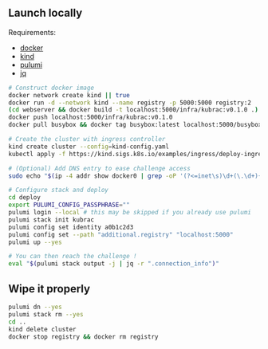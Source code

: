 ## Launch locally

Requirements:
- [docker](https://docs.docker.com/engine/install/)
- [kind](https://kind.sigs.k8s.io/docs/user/quick-start/#installation)
- [pulumi](https://www.pulumi.com/docs/iac/download-install/)
- [jq](https://jqlang.org/download/)

```bash
# Construct docker image
docker network create kind || true
docker run -d --network kind --name registry -p 5000:5000 registry:2
(cd webserver && docker build -t localhost:5000/infra/kubrac:v0.1.0 .)
docker push localhost:5000/infra/kubrac:v0.1.0
docker pull busybox && docker tag busybox:latest localhost:5000/busybox:latest && docker push localhost:5000/busybox:latest

# Create the cluster with ingress controller
kind create cluster --config=kind-config.yaml
kubectl apply -f https://kind.sigs.k8s.io/examples/ingress/deploy-ingress-nginx.yaml

# (Optional) Add DNS entry to ease challenge access
sudo echo "$(ip -4 addr show docker0 | grep -oP '(?<=inet\s)\d+(\.\d+){3}') a0b1c2d3.24hiut25.ctfer.io" >> /etc/hosts

# Configure stack and deploy
cd deploy
export PULUMI_CONFIG_PASSPHRASE=""
pulumi login --local # this may be skipped if you already use pulumi
pulumi stack init kubrac
pulumi config set identity a0b1c2d3
pulumi config set --path "additional.registry" "localhost:5000"
pulumi up --yes

# You can then reach the challenge !
eval "$(pulumi stack output -j | jq -r ".connection_info")"
```

## Wipe it properly

```bash
pulumi dn --yes
pulumi stack rm --yes
cd ..
kind delete cluster
docker stop registry && docker rm registry
```
